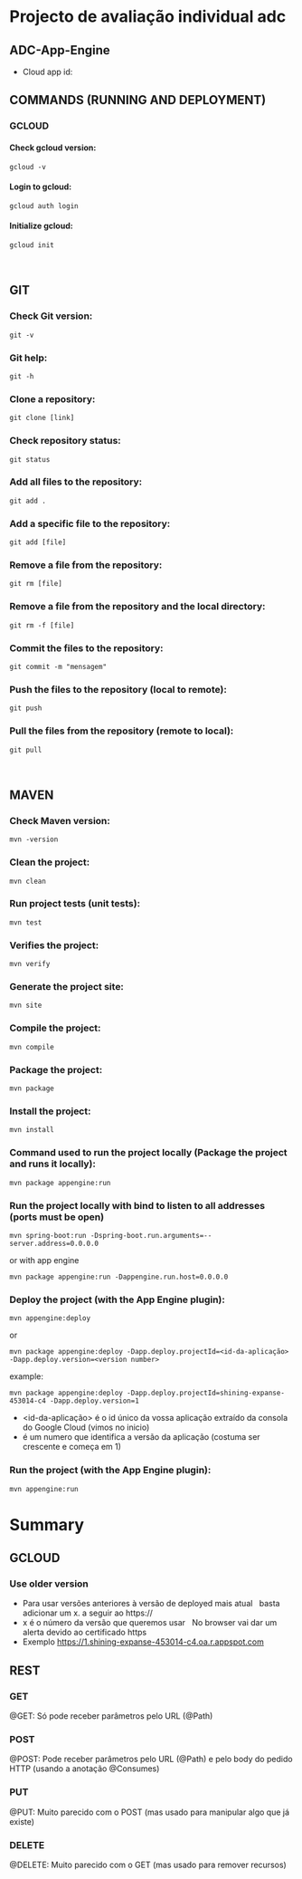 # Projecto de avaliação individual adc

## 


## ADC-App-Engine
 - Cloud app id:
&nbsp;
## COMMANDS (RUNNING AND DEPLOYMENT)
### GCLOUD
#### Check gcloud version:
    gcloud -v
#### Login to gcloud:
    gcloud auth login
#### Initialize gcloud:
    gcloud init
&nbsp;
&nbsp;
## GIT
### Check Git version:
    git -v 
### Git help:
    git -h 
### Clone a repository:
    git clone [link] 
### Check repository status:
    git status 
### Add all files to the repository:
    git add . 
### Add a specific file to the repository:
    git add [file]
### Remove a file from the repository:
    git rm [file]
### Remove a file from the repository and the local directory:
    git rm -f [file]
### Commit the files to the repository:
    git commit -m "mensagem" 
### Push the files to the repository (local to remote):
    git push 
### Pull the files from the repository (remote to local):
    git pull 
&nbsp;
&nbsp;
## MAVEN
### Check Maven version:
    mvn -version 
### Clean the project:
    mvn clean 
### Run project tests (unit tests):
    mvn test 
### Verifies the project:
    mvn verify 
### Generate the project site:
    mvn site 
### Compile the project:
    mvn compile
### Package the project:
    mvn package 
### Install the project:
    mvn install 
### Command used to run the project locally (Package the project and runs it locally):
    mvn package appengine:run 
### Run the project locally with bind to listen to all addresses (ports must be open)
    mvn spring-boot:run -Dspring-boot.run.arguments=--server.address=0.0.0.0
or with app engine
    
    mvn package appengine:run -Dappengine.run.host=0.0.0.0

### Deploy the project (with the App Engine plugin):
    mvn appengine:deploy 
or

    mvn package appengine:deploy -Dapp.deploy.projectId=<id-da-aplicação> -Dapp.deploy.version=<version number>
example:

    mvn package appengine:deploy -Dapp.deploy.projectId=shining-expanse-453014-c4 -Dapp.deploy.version=1
    
- <id-da-aplicação> é o id único da vossa aplicação extraído da consola do Google Cloud (vimos no inicio)
- <version number> é um numero que identifica a versão da aplicação (costuma ser crescente e começa em 1)

### Run the project (with the App Engine plugin):
    mvn appengine:run


# Summary
## GCLOUD
### Use older version
- Para usar versões anteriores à versão de deployed mais atual 
&nbsp;
basta adicionar um x. a seguir ao https://
&nbsp;
- x é o número da versão que queremos usar 
&nbsp;
No browser vai dar um alerta devido ao certificado https
&nbsp;
- Exemplo
    https://1.shining-expanse-453014-c4.oa.r.appspot.com

## REST

### GET
@GET: Só pode receber parâmetros pelo URL (@Path)

### POST
@POST: Pode receber parâmetros pelo URL (@Path) e pelo body do pedido HTTP (usando a anotação @Consumes)

### PUT
@PUT: 
Muito parecido com o POST (mas usado para manipular algo que já existe) 

### DELETE
@DELETE: Muito parecido com o GET (mas usado para remover recursos)